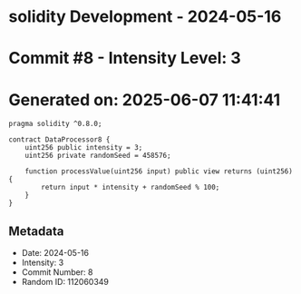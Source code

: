 ﻿# solidity Development - 2024-05-16
# Commit #8 - Intensity Level: 3
# Generated on: 2025-06-07 11:41:41
```solidity
pragma solidity ^0.8.0;

contract DataProcessor8 {
    uint256 public intensity = 3;
    uint256 private randomSeed = 458576;

    function processValue(uint256 input) public view returns (uint256) {
        return input * intensity + randomSeed % 100;
    }
}
```
## Metadata
- Date: 2024-05-16
- Intensity: 3
- Commit Number: 8
- Random ID: 112060349
